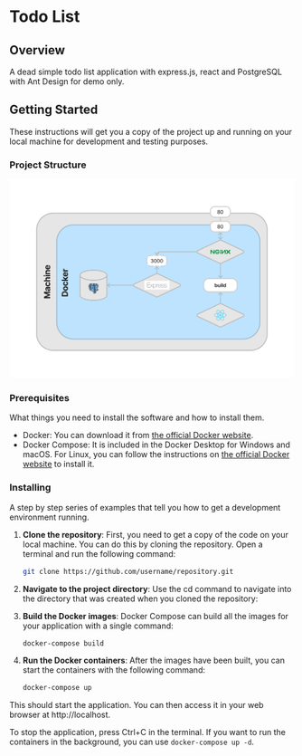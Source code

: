 # Todo List

## Overview

A dead simple todo list application with express.js, react and PostgreSQL with Ant Design for demo only.

## Getting Started

These instructions will get you a copy of the project up and running on your local machine for development and testing purposes.

### Project Structure

![todo structure](todo-diagram.png)

### Prerequisites

What things you need to install the software and how to install them.

- Docker: You can download it from [the official Docker website](https://www.docker.com/products/docker-desktop).
- Docker Compose: It is included in the Docker Desktop for Windows and macOS. For Linux, you can follow the instructions on [the official Docker website](https://docs.docker.com/compose/install/) to install it.

### Installing

A step by step series of examples that tell you how to get a development environment running.

1. **Clone the repository**: First, you need to get a copy of the code on your local machine. You can do this by cloning the repository. Open a terminal and run the following command:

    ```bash
    git clone https://github.com/username/repository.git
    ```

2. **Navigate to the project directory**: Use the cd command to navigate into the directory that was created when you cloned the repository:

3. **Build the Docker images**: Docker Compose can build all the images for your application with a single command:

    ```bash
    docker-compose build
    ```

4. **Run the Docker containers**: After the images have been built, you can start the containers with the following command:

    ```bash
    docker-compose up
    ```

This should start the application. You can then access it in your web browser at http://localhost.

To stop the application, press Ctrl+C in the terminal. If you want to run the containers in the background, you can use `docker-compose up -d`.
